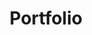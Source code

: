 ---
title: Portfolio
layout: collection
permalink: /portfolio/
collection: portfolio
sort_by: order
sort_order: reverse
entries_layout: grid
header:
  overlay_image: https://source.unsplash.com/featured/?portfolio
  overlay_filter: 0.4
  caption: "Photo credit: [**Unsplash**](https://source.unsplash.com/featured/?portfolio)"
excerpt: 지금까지 상업용으로 개발해 왔던 주요 프로그램들을 정리하였습니다.
classes: wide

published: false
---